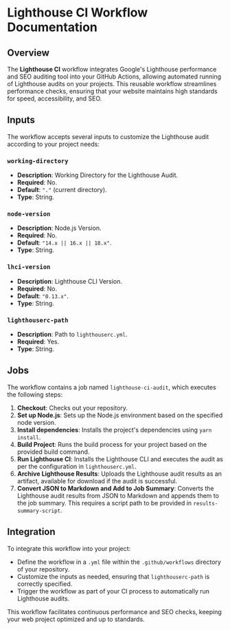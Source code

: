 # Lighthouse CI Workflow Documentation

## Overview
The **Lighthouse CI** workflow integrates Google's Lighthouse performance and SEO auditing tool into your GitHub Actions, allowing automated running of Lighthouse audits on your projects. This reusable workflow streamlines performance checks, ensuring that your website maintains high standards for speed, accessibility, and SEO.

## Inputs
The workflow accepts several inputs to customize the Lighthouse audit according to your project needs:

### `working-directory`
- **Description**: Working Directory for the Lighthouse Audit.
- **Required**: No.
- **Default**: `"."` (current directory).
- **Type**: String.

### `node-version`
- **Description**: Node.js Version.
- **Required**: No.
- **Default**: `"14.x || 16.x || 18.x"`.
- **Type**: String.

### `lhci-version`
- **Description**: Lighthouse CLI Version.
- **Required**: No.
- **Default**: `"0.13.x"`.
- **Type**: String.

### `lighthouserc-path`
- **Description**: Path to `lighthouserc.yml`.
- **Required**: Yes.
- **Type**: String.

## Jobs
The workflow contains a job named `lighthouse-ci-audit`, which executes the following steps:

1. **Checkout**: Checks out your repository.
2. **Set up Node.js**: Sets up the Node.js environment based on the specified node version.
3. **Install dependencies**: Installs the project's dependencies using `yarn install`.
4. **Build Project**: Runs the build process for your project based on the provided build command.
5. **Run Lighthouse CI**: Installs the Lighthouse CLI and executes the audit as per the configuration in `lighthouserc.yml`.
6. **Archive Lighthouse Results**: Uploads the Lighthouse audit results as an artifact, available for download if the audit is successful.
7. **Convert JSON to Markdown and Add to Job Summary**: Converts the Lighthouse audit results from JSON to Markdown and appends them to the job summary. This requires a script path to be provided in `results-summary-script`.

## Integration
To integrate this workflow into your project:

- Define the workflow in a `.yml` file within the `.github/workflows` directory of your repository.
- Customize the inputs as needed, ensuring that `lighthouserc-path` is correctly specified.
- Trigger the workflow as part of your CI process to automatically run Lighthouse audits.

This workflow facilitates continuous performance and SEO checks, keeping your web project optimized and up to standards.
